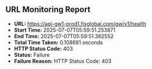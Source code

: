 ## URL Monitoring Report

- **URL:** https://api-gw1-prod1.fisglobal.com/gw/v1/health
- **Start Time:** 2025-07-07T05:59:51.253871
- **End Time:** 2025-07-07T05:59:51.362552
- **Total Time Taken:** 0.108681 seconds
- **HTTP Status Code:** 403
- **Status:** Failure
- **Failure Reason:** HTTP Status Code: 403
